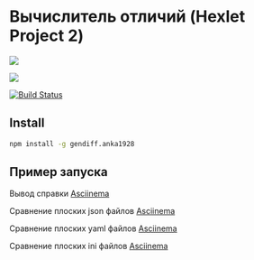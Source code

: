 # Вычислитель отличий (Hexlet Project 2)

<a href="https://codeclimate.com/github/codeclimate/codeclimate/maintainability"><img src="https://api.codeclimate.com/v1/badges/a99a88d28ad37a79dbf6/maintainability" /></a>

<a href="https://codeclimate.com/github/codeclimate/codeclimate/test_coverage"><img src="https://api.codeclimate.com/v1/badges/a99a88d28ad37a79dbf6/test_coverage" /></a>

[![Build Status](https://travis-ci.org/anka1928/project-lvl2-s353.svg?branch=master)](https://travis-ci.org/anka1928/project-lvl2-s353)

## Install

```sh
npm install -g gendiff.anka1928
```

## Пример запуска
Вывод справки [Asciinema](https://asciinema.org/a/PGqzIFePY6ufdPdmmnarPetKA)

Сравнение плоских json файлов [Asciinema](https://asciinema.org/a/WneQBOtKXkjmlUvvV6K31wRyV)

Сравнение плоских yaml файлов [Asciinema](https://asciinema.org/a/XEwAORjaQvOowpL11fujl2M38)

Сравнение плоских ini файлов [Asciinema](https://asciinema.org/a/vRKQMiPCl7cdxI3T6QrnwRNHC)
